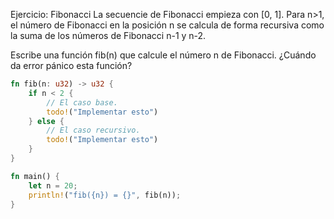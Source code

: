 Ejercicio: Fibonacci
La secuencie de Fibonacci empieza con [0, 1]. Para n>1, el número de Fibonacci en la posición n se calcula de forma recursiva como la suma de los números de Fibonacci n-1 y n-2.

Escribe una función fib(n) que calcule el número n de Fibonacci. ¿Cuándo da error pánico esta función?

```rust
fn fib(n: u32) -> u32 {
    if n < 2 {
        // El caso base.
        todo!("Implementar esto")
    } else {
        // El caso recursivo.
        todo!("Implementar esto")
    }
}

fn main() {
    let n = 20;
    println!("fib({n}) = {}", fib(n));
}

```